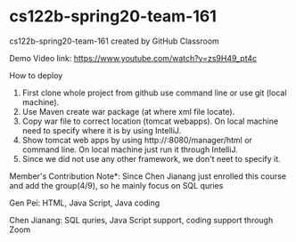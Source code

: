 # cs122b-spring20-team-161
cs122b-spring20-team-161 created by GitHub Classroom

Demo Video link: https://www.youtube.com/watch?v=zs9H49_pt4c

How to deploy
1. First clone whole project from github use command line or use git (local machine).
2. Use Maven create war package (at where xml file locate).
3. Copy war file to correct location (tomcat webapps). On local machine need to specify where it is by using IntelliJ.
4. Show tomcat web apps by using http://<AWS public IP>:8080/manager/html or command line. On local machine just run it through IntelliJ.
5. Since we did not use any other framework, we don't neet to specify it.

Member's Contribution
Note*: Since Chen Jianang just enrolled this course and add the group(4/9), so he mainly focus on SQL quries

Gen Pei: HTML, Java Script, Java coding

Chen Jianang: SQL quries, Java Script support, coding support through Zoom